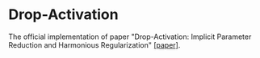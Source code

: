 # Drop-Activation
The official implementation of paper "Drop-Activation: Implicit Parameter Reduction and Harmonious Regularization" [[paper]](https://arxiv.org/abs/1811.05850).
